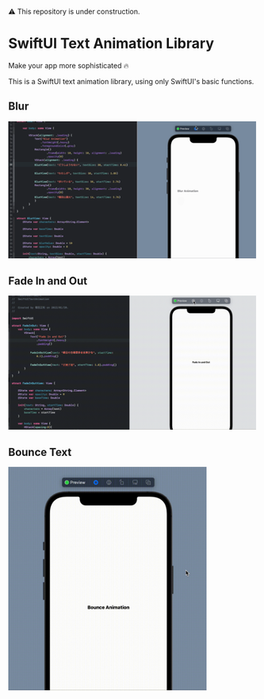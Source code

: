 ⚠️ This repository is under construction.

# SwiftUI Text Animation Library

Make your app more sophisticated 🔥

This is a SwiftUI text animation library, using only SwiftUI's basic functions.

## Blur 

<img src="image/BlurPreview.gif" width="500">


## Fade In and Out

<img src="image/FadeInOut.gif" width="500">


## Bounce Text

<img src="image/BounceImage.gif" width="400">

